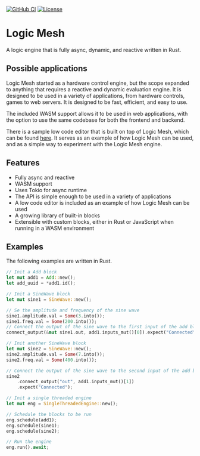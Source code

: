 [![GitHub CI](https://github.com/rracariu/logic-mesh/actions/workflows/main.yaml/badge.svg)](https://github.com/rracariu/logic-mesh/actions/workflows/main.yaml)
[![License](https://img.shields.io/badge/License-BSD_3--Clause-blue.svg)](https://github.com/rracariu/logic-mesh/blob/master/LICENSE)

# Logic Mesh
A logic engine that is fully async, dynamic, and reactive written in Rust.

## Possible applications
Logic Mesh started as a hardware control engine, but the scope expanded to anything that requires a reactive and dynamic evaluation engine. 
It is designed to be used in a variety of applications, from hardware controls, games to web servers. It is designed to be fast, efficient, and easy to use.

The included WASM support allows it to be used in web applications, with the option to use the same codebase for both the frontend and backend.

There is a sample low code editor that is built on top of Logic Mesh, which can be found [here](link). It serves as an example of how Logic Mesh can be used, and as
a simple way to experiment with the Logic Mesh engine.

## Features
- Fully async and reactive
- WASM support
- Uses Tokio for async runtime
- The API is simple enough to be used in a variety of applications
- A low code editor is included as an example of how Logic Mesh can be used
- A growing library of built-in blocks
- Extensible with custom blocks, either in Rust or JavaScript when running in a WASM environment

## Examples

The following examples are written in Rust.

```rust
// Init a Add block
let mut add1 = Add::new();
let add_uuid = *add1.id();

// Init a SineWave block
let mut sine1 = SineWave::new();

// Se the amplitude and frequency of the sine wave
sine1.amplitude.val = Some(3.into());
sine1.freq.val = Some(200.into());
// Connect the output of the sine wave to the first input of the add block
connect_output(&mut sine1.out, add1.inputs_mut()[0]).expect("Connected");

// Init another SineWave block
let mut sine2 = SineWave::new();
sine2.amplitude.val = Some(7.into());
sine2.freq.val = Some(400.into());

// Connect the output of the sine wave to the second input of the add block
sine2
	.connect_output("out", add1.inputs_mut()[1])
	.expect("Connected");

// Init a single threaded engine
let mut eng = SingleThreadedEngine::new();

// Schedule the blocks to be run
eng.schedule(add1);
eng.schedule(sine1);
eng.schedule(sine2);

// Run the engine
eng.run().await;
```

